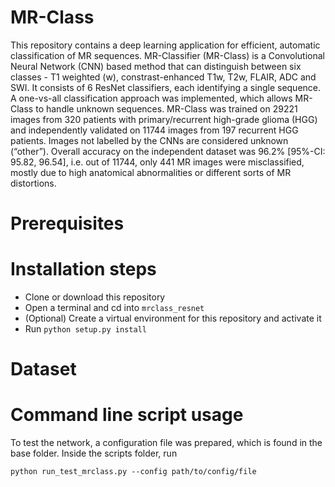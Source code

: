 # MR-Class

This repository contains a deep learning application for efficient, automatic classification of MR sequences. 
MR-Classifier (MR-Class) is a Convolutional Neural Network (CNN) based method that can distinguish between six classes - T1 weighted (w), constrast-enhanced T1w, T2w, FLAIR, ADC and SWI. It consists of 6 ResNet classifiers, each identifying a single sequence. 
A one-vs-all classification approach was implemented, which allows MR-Class to handle unknown sequences. MR-Class was trained on 29221 images from 320 patients with primary/recurrent high-grade glioma (HGG) and independently validated on 11744 images from 197 recurrent HGG patients. Images not labelled by the CNNs are considered unknown (“other”). Overall accuracy on the independent dataset was 96.2% [95%-CI: 95.82, 96.54], i.e. out of 11744, only 441 MR images were misclassified, mostly due to high anatomical abnormalities or different sorts of MR distortions. 

# Prerequisites

# Installation steps

* Clone or download this repository
* Open a terminal and cd into ```mrclass_resnet``` 
* (Optional) Create a virtual environment for this repository and activate it 
* Run ```python setup.py install```

# Dataset



# Command line script usage

To test the network, a configuration file was prepared, which is found in the base folder. Inside the scripts folder, run 
```
python run_test_mrclass.py --config path/to/config/file
```
